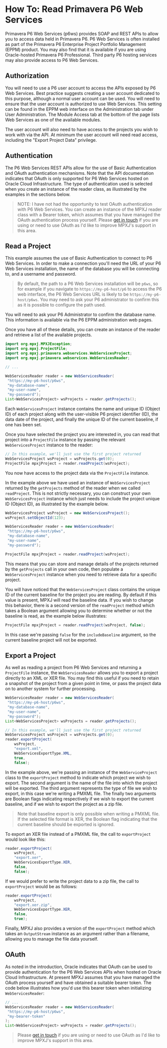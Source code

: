 # How To: Read Primavera P6 Web Services

Primavera P6 Web Services (p6ws) provides SOAP and REST APIs to allow you to
access data held in Primavera P6. P6 Web Services is often installed as part of
the Primavera P6 Enterprise Project Portfolio Management (EPPM) product. You
may also find that it is available if you are using Oracle-hosted Primavera P6
Professional. Third party P6 hosting services may also provide access to P6 Web
Services.

## Authorization

You will need to use a P6 user account to access the APIs exposed by P6 Web
Services. Best practice suggests creating a user account dedicated to this
purpose, although a normal user account can be used. You will need to ensure
that the user account is authorized to use Web Services. This setting can be
found in the EPPM web interface on the Administration tab under User
Administration. The Module Access tab at the bottom of the page lists Web
Services as one of the available modules.

The user account will also need to have access to the projects you wish to work
with via the API. At minimum the user account will need read access, including
the "Export Project Data" privilege.

## Authentication

The P6 Web Services REST APIs allow for the use of Basic Authentication and
OAuth authentication mechanisms. Note that the API documentation indicates that
OAuth is only supported for P6 Web Services hosted on Oracle Cloud
Infrastructure. The type of authentication used is selected when you create an
instance of the reader class, as illustrated by the examples in the sections
below.

> NOTE: I have not had the opportunity to test OAuth authentication with P6 Web Services.
> You can create an instance of the MPXJ reader class with a Bearer token,
> which assumes that
> you have managed the OAuth authentication process yourself. Please 
> [get in touch](mailto:jon@timephased.com)
> if you are using or need to use OAuth as I'd like to improve MPXJ's 
> support in this area.


## Read a Project

This example assumes the use of Basic Authentication to connect to P6 Web
Services. In order to make a connection you'll need the URL of your P6 Web
Services installation, the name of the database you will be connecting to, and
a username and password.

> By default, the path to a P6 Web Services installation will be `p6ws`,
> so for example if you navigate to `https://my-p6-host/p6` to access
> the P6 web interface, the P6 Web Services URL is likely to be 
> `https://my-p6-host/p6ws`. You may need to ask your P6 administrator to
> confirm this as it is possible to configure the path used.

You will need to ask your P6 Administrator to confirm the database name.
This information is available via the P6 EPPM administration web pages.

Once you have all of these details, you can create an instance of
the reader and retrieve a list of the available projects.

```java
import org.mpxj.MPXJException;
import org.mpxj.ProjectFile;
import org.mpxj.primavera.webservices.WebServicesProject;
import org.mpxj.primavera.webservices.WebServicesReader;

// ...

WebServicesReader reader = new WebServicesReader(
 "https://my-p6-host/p6ws",
 "my-database-name",
 "my-user-name",
 "my-password");
List<WebServicesProject> wsProjects = reader.getProjects();
```

Each `WebServicesProject` instance contains the name and unique ID (Object ID)
of each project along with the user-visible P6 project identifier (ID), the
data date of the project, and finally the unique ID of the current baseline,
if one has been set.

Once you have selected the project you are interested in, you can read that
project into a `ProjectFile` instance by passing the relevant
`WebServicesProject` instance to the reader:


```java
// In this example, we'll just use the first project returned
WebServicesProject wsProject = wsProjects.get(0);
ProjectFile mpxjProject = reader.readProject(wsProject);
```

You now have access to the project data via the `ProjectFile` instance.

In the example above we have used an instance of `WebServicesProject` returned
by the `getProjects` method of the reader when we called `readProject`.
This is not strictly necessary, you can construct your own
`WebServicesProject` instance which just needs to include the project unique
ID (Object ID), as illustrated by the example below.

```java
WebServicesProject wsProject = new WebServicesProject();
wsProject.setObjectId(123);

WebServicesReader reader = new WebServicesReader(
 "https://my-p6-host/p6ws",
 "my-database-name",
 "my-user-name",
 "my-password");

ProjectFile mpxjProject = reader.readProject(wsProject);
```

This means that you can store and manage details of the projects returned by the
`getProjects` call in your own code, then populate a `WebServicesProject`
instance when you need to retrieve data for a specific project.

You will have noticed that the `WebServicesProject` class contains the unique ID
of the current baseline for the project you are reading. By default if this
value is present, MPXJ will read the baseline data. If you wish to
change this behavior, there is a second version of the `readProject` method
which takes a Boolean argument allowing you to determine whether or not the
baseline is read, as the example below illustrates:

```java
ProjectFile mpxjProject = reader.readProject(wsProject, false);
```
In this case we're passing `false` for the `includeBaseline` argument, so
the current baseline project will not be exported.

## Export a Project

As well as reading a project from P6 Web Services and returning a `ProjectFile`
instance, the `WebServicesReader` allows you to export a project directly to an
XML or XER file. You may find this useful if you need to retain a snapshot of
the project from a given point in time, or pass the project data on to another
system for further processing. 


```java
WebServicesReader reader = new WebServicesReader(
 "https://my-p6-host/p6ws",
 "my-database-name",
 "my-user-name",
 "my-password");
List<WebServicesProject> wsProjects = reader.getProjects();

// In this example, we'll just use the first project returned
WebServicesProject wsProject = wsProjects.get(0);
reader.exportProject(
	wsProject, 
	"export.xml", 
	WebServicesExportType.XML, 
	true, 
	false);
```

In the example above, we're passing an instance of the `WebServiceProject` class
to the `exportProject` method to indicate which project we wish to export. The
second argument is the name of the file into which the project will be
exported. The third argument represents the type of file we wish to export, in
this case we're writing a PMXML file. The finally two arguments are Boolean
flags indicating respectively if we wish to export the current baseline, and if
we wish to export the project as a zip file.

> Note that baseline export is only possible when writing a PMXML file.
> If the selected file format is XER, the Boolean flag indicating that the 
> current baseline should be exported is ignored.

To export an XER file instead of a PMXML file, the call to `exportProject`
would look like this:

```java
reader.exportProject(
	wsProject, 
	"export.xer", 
	WebServicesExportType.XER, 
	false, 
	false);
```

If we would prefer to write the project data to a zip file, the call to
`exportProject` would be as follows:

```java
reader.exportProject(
	wsProject, 
	"export.xer.zip", 
	WebServicesExportType.XER, 
	false, 
	true);
```

Finally, MPXJ also provides a version of the `exportProject` method which takes
an `OutputStream` instance as an argument rather than a filename, allowing you
to manage the file data yourself.

## OAuth

As noted in the introduction, Oracle indicates that OAuth can be used to provide
authentication for the P6 Web Services APIs when hosted on Oracle Cloud
Infrastructure. At present MPXJ assumes that you have managed the OAuth process
yourself and have obtained a suitable bearer token. The code below illustrates
how you'd use this bearer token when initializing `WebServicesReader`:

```java
// ...
WebServicesReader reader = new WebServicesReader(
 "https://my-p6-host/p6ws",
 "my-bearer-token"
);
List<WebServicesProject> wsProjects = reader.getProjects();
```

> Please [get in touch](mailto:jon@timephased.com)
> if you are using or need to use OAuth as I'd like to improve MPXJ's 
> support in this area.
